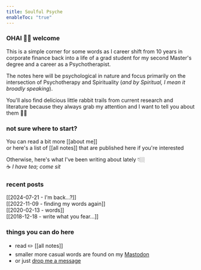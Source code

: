 ```yaml
---
title: Soulful Psyche
enableToc: "true"
---
```

### OHAI 👋🏼 welcome

This is a simple corner for some words as I career shift from 10 years in corporate finance back into a life of a grad student for my second Master's degree and a career as a Psychotherapist.

The notes here will be psychological in nature and focus primarily on the intersection of Psychotherapy and Spirituality (*and by Spiritual, I mean it broadly speaking*).

You'll also find delicious little rabbit trails from current research and literature because they always grab my attention and I want to tell you about them 🤙🏼

### not sure where to start?
You can read a bit more [[about me]]\
or here's a list of [[all notes]] that are published here if you're interested

Otherwise, here's what I've been writing about lately 👇🏼\
☕️ *I have tea; come sit*<br>
### recent posts
[[2024-07-21 - I'm back...?]]\
[[2022-11-09 - finding my words again]]\
[[2020-02-13 - words]]\
[[2018-12-18 - write what you fear...]]

### things you can do here
- read  ✏️ [[all notes]]
- smaller more casual words are found on my [Mastodon](https://mstdn.games/@craftykraken)
- or just [drop me a message](tab:https://letterbird.co/heyraeh)





